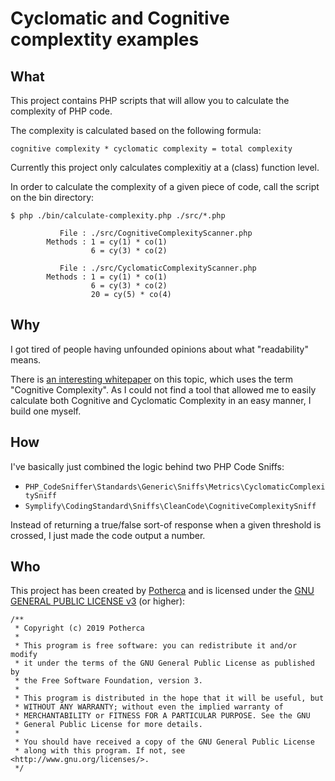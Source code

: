 # Cyclomatic and Cognitive complextity examples

## What

This project contains PHP scripts that will allow you to calculate the
complexity of PHP code.

The complexity is calculated based on the following formula:

```
cognitive complexity * cyclomatic complexity = total complexity
```

Currently this project only calculates complexitiy at a (class) function level.

In order to calculate the complexity of a given piece of code, call the script
on the bin directory:

```
$ php ./bin/calculate-complexity.php ./src/*.php

           File : ./src/CognitiveComplexityScanner.php
        Methods : 1 = cy(1) * co(1)
                  6 = cy(3) * co(2)

           File : ./src/CyclomaticComplexityScanner.php
        Methods : 1 = cy(1) * co(1)
                  6 = cy(3) * co(2)
                  20 = cy(5) * co(4)
```

## Why

I got tired of people having unfounded opinions about what "readability" means.

There is [an interesting whitepaper](https://www.sonarsource.com/docs/CognitiveComplexity.pdf)
on this topic, which uses the term "Cognitive Complexity". As I could not find a
tool that allowed me to easily calculate both Cognitive and Cyclomatic
Complexity in an easy manner, I build one myself.

## How

I've basically just combined the logic behind two PHP Code Sniffs:

- `PHP_CodeSniffer\Standards\Generic\Sniffs\Metrics\CyclomaticComplexitySniff`
- `Symplify\CodingStandard\Sniffs\CleanCode\CognitiveComplexitySniff`

Instead of returning a true/false sort-of response when a given threshold is
crossed, I just made the code output a number.

## Who

This project has been created by [Potherca](https://twitter.com/potherca) and is
licensed under the [GNU GENERAL PUBLIC LICENSE v3](LICENSE)  (or higher):

```
/**
 * Copyright (c) 2019 Potherca
 *
 * This program is free software: you can redistribute it and/or modify
 * it under the terms of the GNU General Public License as published by
 * the Free Software Foundation, version 3.
 *
 * This program is distributed in the hope that it will be useful, but
 * WITHOUT ANY WARRANTY; without even the implied warranty of
 * MERCHANTABILITY or FITNESS FOR A PARTICULAR PURPOSE. See the GNU
 * General Public License for more details.
 *
 * You should have received a copy of the GNU General Public License
 * along with this program. If not, see <http://www.gnu.org/licenses/>.
 */
```